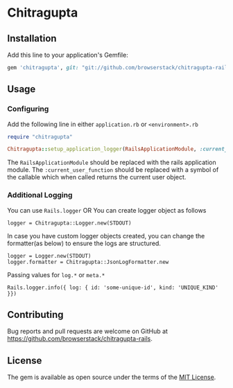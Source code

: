# Chitragupta

## Installation

Add this line to your application's Gemfile:

```ruby
gem 'chitragupta', git: "git://github.com/browserstack/chitragupta-rails.git"
```

## Usage

### Configuring
Add the following line in either `application.rb` or `<environment>.rb`

```ruby
require "chitragupta"

Chitragupta::setup_application_logger(RailsApplicationModule, :current_user_function)
```
The `RailsApplicationModule` should be replaced with the rails application module.
The `:current_user_function` should be replaced with a symbol of the callable which when called returns the current user object.

### Additional Logging
You can use `Rails.logger`
OR
You can create logger object as follows
```
logger = Chitragupta::Logger.new(STDOUT)
```

In case you have custom logger objects created, you can change the formatter(as below) to ensure the logs are structured.
```
logger = Logger.new(STDOUT)
logger.formatter = Chitragupta::JsonLogFormatter.new
```

Passing values for `log.*` or `meta.*`
```
Rails.logger.info({ log: { id: 'some-unique-id', kind: 'UNIQUE_KIND' }})
```

## Contributing

Bug reports and pull requests are welcome on GitHub at https://github.com/browserstack/chitragupta-rails.

## License

The gem is available as open source under the terms of the [MIT License](https://opensource.org/licenses/MIT).
